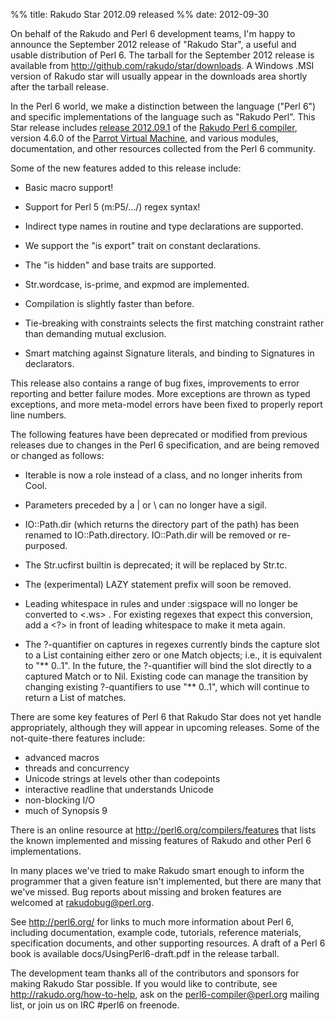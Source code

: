 %% title: Rakudo Star 2012.09 released
%% date: 2012-09-30

On behalf of the Rakudo and Perl 6 development teams, I'm happy to announce the September 2012 release of "Rakudo Star", a useful and usable distribution of Perl 6.  The tarball for the September 2012 release is available from <a href="http://github.com/rakudo/star/downloads">http://github.com/rakudo/star/downloads</a>. A Windows .MSI version of Rakudo star will usually appear in the downloads area shortly after the tarball release.

In the Perl 6 world, we make a distinction between the language ("Perl 6") and specific implementations of the language such as "Rakudo Perl".  This Star release includes <a href="https://github.com/rakudo/rakudo/blob/master/docs/announce/2012.09.1">release 2012.09.1</a> of the <a href="http://github.com/rakudo/rakudo">Rakudo Perl 6 compiler</a>, version 4.6.0 of the <a href="http://parrot.org/">Parrot Virtual Machine</a>, and various modules, documentation, and other resources collected from the Perl 6 community.

Some of the new features added to this release include:

* Basic macro support!

* Support for Perl 5 (m:P5/.../) regex syntax!

* Indirect type names in routine and type declarations are supported.

* We support the "is export" trait on constant declarations.

* The "is hidden" and base traits are supported.

* Str.wordcase, is-prime, and expmod are implemented.

* Compilation is slightly faster than before.

* Tie-breaking with constraints selects the first matching constraint rather than demanding mutual exclusion.

* Smart matching against Signature literals, and binding to Signatures in declarators.

This release also contains a range of bug fixes, improvements to error reporting and better failure modes. More exceptions are thrown as typed exceptions, and more meta-model errors have been fixed to properly report line numbers.

The following features have been deprecated or modified from previous releases due to changes in the Perl 6 specification, and are being removed or changed as follows:

* Iterable is now a role instead of a class, and no longer inherits from Cool.

* Parameters preceded by a | or \ can no longer have a sigil.

* IO::Path.dir (which returns the directory part of the path) has been renamed to IO::Path.directory.  IO::Path.dir will be removed or re-purposed.

* The Str.ucfirst builtin is deprecated; it will be replaced by Str.tc.

* The (experimental) LAZY statement prefix will soon be removed.

* Leading whitespace in rules and under :sigspace will no longer be converted to &lt;.ws&gt; .  For existing regexes that expect this conversion, add a &lt;?&gt; in front of leading whitespace to make it meta again.

* The ?-quantifier on captures in regexes currently binds the capture slot to a List containing either zero or one Match objects; i.e., it is equivalent to "** 0..1".  In the future, the ?-quantifier will bind the slot directly to a captured Match or to Nil.  Existing code can manage the transition by changing existing ?-quantifiers to use "** 0..1", which will continue to return a List of matches.

There are some key features of Perl 6 that Rakudo Star does not yet handle appropriately, although they will appear in upcoming releases.  Some of the not-quite-there features include:
  * advanced macros
  * threads and concurrency
  * Unicode strings at levels other than codepoints
  * interactive readline that understands Unicode
  * non-blocking I/O
  * much of Synopsis 9

There is an online resource at <a href="http://perl6.org/compilers/features">http://perl6.org/compilers/features</a> that lists the known implemented and missing features of Rakudo and other Perl 6 implementations.

In many places we've tried to make Rakudo smart enough to inform the programmer that a given feature isn't implemented, but there are many that we've missed.  Bug reports about missing and broken features are welcomed at <a href="mailto:rakudobug@perl.org">rakudobug@perl.org</a>.

See <a href="http://perl6.org/">http://perl6.org/</a> for links to much more information about Perl 6, including documentation, example code, tutorials, reference materials, specification documents, and other supporting resources. A draft of a Perl 6 book is available docs/UsingPerl6-draft.pdf in the release tarball.

The development team thanks all of the contributors and sponsors for making Rakudo Star possible.  If you would like to contribute, see <a href="http://rakudo.org/how-to-help">http://rakudo.org/how-to-help</a>, ask on the <a href="mailto:perl6-compiler@perl.org">perl6-compiler@perl.org</a> mailing list, or join us on IRC #perl6 on freenode.
